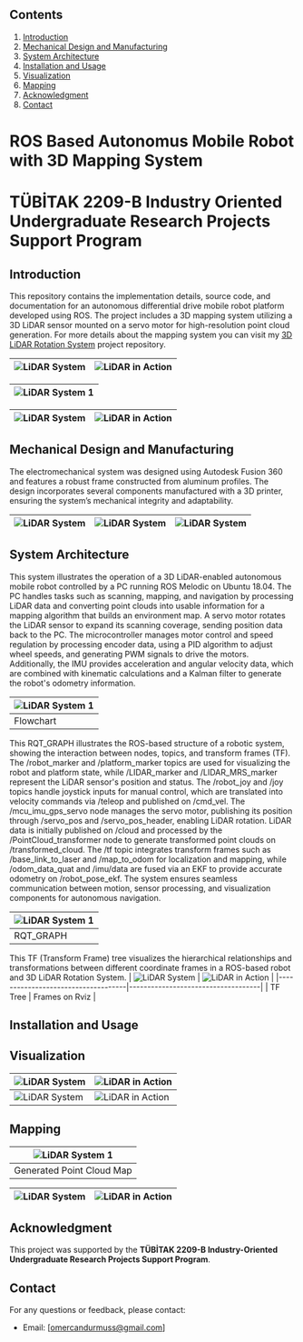 ## Contents

1. [Introduction](#introduction)
2. [Mechanical Design and Manufacturing](#mechanical-design-and-manufacturing)
3. [System Architecture](#system-architecture)
4. [Installation and Usage](#installation-and-usage)
5. [Visualization](#visualization)
6. [Mapping](#mapping)
7. [Acknowledgment]((#acknowledgment))
8. [Contact](#contact)
   
# ROS Based Autonomus Mobile Robot with 3D Mapping System
# TÜBİTAK 2209-B Industry Oriented Undergraduate Research Projects Support Program
## Introduction
This repository contains the implementation details, source code, and documentation for an autonomous differential drive mobile robot platform developed using ROS. The project includes a 3D mapping system utilizing a 3D LiDAR sensor mounted on a servo motor for high-resolution point cloud generation. For more details about the mapping system you can visit my [3D LiDAR Rotation System](https://github.com/omerdurmus61/3D-LiDAR-Rotation-System-Design?tab=readme-ov-file#system-architecture) project repository.

| ![LiDAR System](https://github.com/omerdurmus61/ROS-Based-Autonomus-Mobile-Robot-with-3D-Mapping-System/blob/master/images/physical_robot1.jpeg) | ![LiDAR in Action](https://github.com/omerdurmus61/ROS-Based-Autonomus-Mobile-Robot-with-3D-Mapping-System/blob/master/images/physical_robot2.jpeg) |
|------------------------------------|------------------------------------|

| ![LiDAR System 1](https://github.com/omerdurmus61/ROS-Based-Autonomus-Mobile-Robot-with-3D-Mapping-System/blob/master/images/robot_visualization2.gif) |
|--------------------------|


| ![LiDAR System](https://github.com/omerdurmus61/ROS-Based-Autonomus-Mobile-Robot-with-3D-Mapping-System/blob/master/images/motion_test1.gif) | ![LiDAR in Action](https://github.com/omerdurmus61/ROS-Based-Autonomus-Mobile-Robot-with-3D-Mapping-System/blob/master/images/motion_test2.gif) |
|------------------------------------|------------------------------------|

## Mechanical Design and Manufacturing
The electromechanical system was designed using Autodesk Fusion 360 and features a robust frame constructed from aluminum profiles. The design incorporates several components manufactured with a 3D printer, ensuring the system’s mechanical integrity and adaptability.

| ![LiDAR System](https://github.com/omerdurmus61/ROS-Based-Autonomus-Mobile-Robot-with-3D-Mapping-System/blob/master/images/CAD1.png) | ![LiDAR System](https://github.com/omerdurmus61/ROS-Based-Autonomus-Mobile-Robot-with-3D-Mapping-System/blob/master/images/CAD2.png) | ![LiDAR System](https://github.com/omerdurmus61/ROS-Based-Autonomus-Mobile-Robot-with-3D-Mapping-System/blob/master/images/CAD3.png) |
|--------------------------|--------------------------|--------------------------|


## System Architecture
This system illustrates the operation of a 3D LiDAR-enabled autonomous mobile robot controlled by a PC running ROS Melodic on Ubuntu 18.04. The PC handles tasks such as scanning, mapping, and navigation by processing LiDAR data and converting point clouds into usable information for a mapping algorithm that builds an environment map. A servo motor rotates the LiDAR sensor to expand its scanning coverage, sending position data back to the PC. The microcontroller manages motor control and speed regulation by processing encoder data, using a PID algorithm to adjust wheel speeds, and generating PWM signals to drive the motors. Additionally, the IMU provides acceleration and angular velocity data, which are combined with kinematic calculations and a Kalman filter to generate the robot's odometry information.

| ![LiDAR System 1](https://github.com/omerdurmus61/ROS-Based-Autonomus-Mobile-Robot-with-3D-Mapping-System/blob/master/images/flowchart.png) |
|--------------------------|
|  Flowchart               |

This RQT_GRAPH illustrates the ROS-based structure of a robotic system, showing the interaction between nodes, topics, and transform frames (TF). The /robot_marker and /platform_marker topics are used for visualizing the robot and platform state, while /LIDAR_marker and /LIDAR_MRS_marker represent the LiDAR sensor's position and status. The /robot_joy and /joy topics handle joystick inputs for manual control, which are translated into velocity commands via /teleop and published on /cmd_vel. The /mcu_imu_gps_servo node manages the servo motor, publishing its position through /servo_pos and /servo_pos_header, enabling LiDAR rotation. LiDAR data is initially published on /cloud and processed by the /PointCloud_transformer node to generate transformed point clouds on /transformed_cloud. The /tf topic integrates transform frames such as /base_link_to_laser and /map_to_odom for localization and mapping, while /odom_data_quat and /imu/data are fused via an EKF to provide accurate odometry on /robot_pose_ekf. The system ensures seamless communication between motion, sensor processing, and visualization components for autonomous navigation.

| ![LiDAR System 1](https://github.com/omerdurmus61/ROS-Based-Autonomus-Mobile-Robot-with-3D-Mapping-System/blob/master/rqt_graphs/nav_robot_lidar_rotation.png) |
|--------------------------|
|  RQT_GRAPH               |

This TF (Transform Frame) tree visualizes the hierarchical relationships and transformations between different coordinate frames in a ROS-based robot and 3D LiDAR Rotation System.
| ![LiDAR System](https://github.com/omerdurmus61/ROS-Based-Autonomus-Mobile-Robot-with-3D-Mapping-System/blob/master/images/tf%20tree.png) | ![LiDAR in Action](https://github.com/omerdurmus61/ROS-Based-Autonomus-Mobile-Robot-with-3D-Mapping-System/blob/master/images/frames3.png) |
|------------------------------------|------------------------------------|
|  TF Tree                           | Frames on Rviz                     |
## Installation and Usage

## Visualization
| ![LiDAR System](https://github.com/omerdurmus61/ROS-Based-Autonomus-Mobile-Robot-with-3D-Mapping-System/blob/master/images/odometry.gif) | ![LiDAR in Action](https://github.com/omerdurmus61/ROS-Based-Autonomus-Mobile-Robot-with-3D-Mapping-System/blob/master/images/robot_visualization.gif) |
|------------------------------------|------------------------------------|
| ![LiDAR System](https://github.com/omerdurmus61/ROS-Based-Autonomus-Mobile-Robot-with-3D-Mapping-System/blob/master/images/robot_visualization2.gif) | ![LiDAR in Action](https://github.com/omerdurmus61/ROS-Based-Autonomus-Mobile-Robot-with-3D-Mapping-System/blob/master/images/robot_visualization3.gif) |

## Mapping
| ![LiDAR System 1](https://github.com/omerdurmus61/ROS-Based-Autonomus-Mobile-Robot-with-3D-Mapping-System/blob/master/images/cloud_compare_animation.gif) |
|--------------------------|
|  Generated Point Cloud Map               |

| ![LiDAR System](https://github.com/omerdurmus61/ROS-Based-Autonomus-Mobile-Robot-with-3D-Mapping-System/blob/master/images/pcd%20map1.png) | ![LiDAR in Action](https://github.com/omerdurmus61/ROS-Based-Autonomus-Mobile-Robot-with-3D-Mapping-System/blob/master/images/pcd%20map2.png) |
|------------------------------------|------------------------------------|

## Acknowledgment
This project was supported by the **TÜBİTAK 2209-B Industry-Oriented Undergraduate Research Projects Support Program**.

## Contact
For any questions or feedback, please contact:
- Email: [omercandurmuss@gmail.com]
